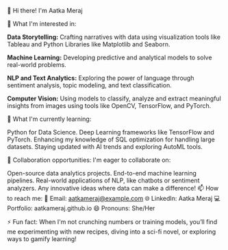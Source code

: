 👋 Hi there! I'm Aatka Meraj

👀 What I'm interested in:

**Data Storytelling:** Crafting narratives with data using visualization tools like Tableau and Python Libraries like Matplotlib and Seaborn.

**Machine Learning:** Developing predictive and analytical models to solve real-world problems.

**NLP and Text Analytics:** Exploring the power of language through sentiment analysis, topic modeling, and text classification.

**Computer Vision:** Using models to classify, analyze and extract meaningful insights from images using tools like OpenCV, TensorFlow, and PyTorch.

🌱 What I'm currently learning:

Python for Data Science.
Deep Learning frameworks like TensorFlow and PyTorch.
Enhancing my knowledge of SQL optimization for handling large datasets.
Staying updated with AI trends and exploring AutoML tools.

💞️ Collaboration opportunities:
I'm eager to collaborate on:

Open-source data analytics projects.
End-to-end machine learning pipelines.
Real-world applications of NLP, like chatbots or sentiment analyzers.
Any innovative ideas where data can make a difference!
📫 How to reach me:
📧 Email: aatkameraj@example.com
🌐 LinkedIn: Aatka Meraj
💻 Portfolio: aatkameraj.github.io
😄 Pronouns:
She/Her

⚡ Fun fact:
When I'm not crunching numbers or training models, you’ll find me experimenting with new recipes, diving into a sci-fi novel, or exploring ways to gamify learning!



<!---
AatkaMeraj/AatkaMeraj is a ✨ special ✨ repository because its `README.md` (this file) appears on your GitHub profile.
You can click the Preview link to take a look at your changes.
--->
